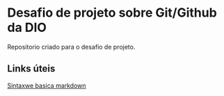 # Desafio de projeto sobre Git/Github da DIO
Repositorio criado para o desafio de projeto. 

## Links úteis 
[Sintaxwe basica markdown](https://www.markdownguide.org/basic-syntax/)
